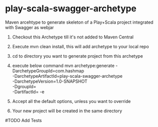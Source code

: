 # play-scala-swagger-archetype
Maven arcehtype to generate skeleton of a Play+Scala project integrated with Swagger as webjar

1. Checkout this Archetype till it's not added to Maven Central
2. Execute mvn clean install, this will add archetype to your local repo
3. cd to directory you want to generate project from this archetype
4. execute below command
mvn archetype:generate -DarchetypeGroupId=com.hashmap \
-DarchetypeArtifactId=play-scala-swagger-archetype    \
-DarchetypeVersion=1.0-SNAPSHOT                       \
-DgroupId=<Group id of your new project>              \
-DartifactId=<Artifact id for your new project> -e 

5. Accept all the default options, unless you want to override
6. Your new project will be created in the same directory

#TODO
Add Tests
